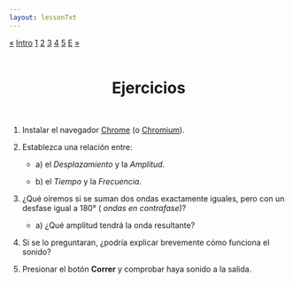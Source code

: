 ```yaml
---
layout: lessonTxt
---
```


<div class="paginationDiv">
<div class="pagination">
  <a href="#">&laquo;</a>
  <a onclick="loadOnClick('{{site.baseurl}}/lessons/sintesis_aditiva/', 'Introduccion.html','Trapped_in_Convert.csd', false)" href="javascript:void(0);">Intro</a>
  <a onclick="loadOnClick('{{site.baseurl}}/lessons/sintesis_aditiva/chapter1/1.1.1/a/', '1.1.1-a.html','', false)" href="javascript:void(0);">1</a>
  <a onclick="loadOnClick('{{site.baseurl}}/lessons/sintesis_aditiva/chapter1/1.1.1/b/', '1.1.1-b.html','', false)" href="javascript:void(0);">2</a>
  <a href="#">3</a>
  <a href="#">4</a>
  <a href="#">5</a>
  <a class="active" href="#">E</a>
  <a href="#">&raquo;</a>
</div>
</div>

<br>

# <center>Ejercicios</center>

<br>

1. Instalar el navegador <a href="https://www.google.com.ar/chrome/">Chrome</a> (o <a href="http://dev.chromium.org/getting-involved/download-chromium">Chromium</a>).

2. Establezca una relación entre: 

      - a) el <i>Desplazamiento</i> y la <i>Amplitud</i>.
      
      - b) el <i>Tiempo</i> y la <i>Frecuencia</i>.

      
3. ¿Qué oiremos si se suman dos ondas exactamente iguales, pero con un desfase igual a 180° (<i> ondas en contrafase</i>)?
      
      - a) ¿Qué amplitud tendrá la onda resultante?

      
4. Si se lo preguntaran, ¿podría explicar brevemente cómo funciona el sonido?

5. Presionar el botón <b>Correr</b> y comprobar haya sonido a la salida.


<br>
